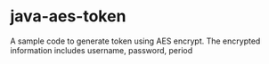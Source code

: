 # java-aes-token
A sample code to generate token using AES encrypt. The encrypted information includes username, password, period
